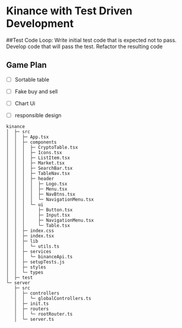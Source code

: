 # Kinance with Test Driven Development 

##Test Code Loop:
Write initial test code that is expected not to pass.
Develop code that will pass the test.
Refactor the resulting code

## Game Plan
-[ ] Sortable table
-[ ] Fake buy and sell
-[ ] Chart Ui
-[ ] responsible design


```
kinance
│  ├─ src
│  │  ├─ App.tsx
│  │  ├─ components
│  │  │  ├─ CryptoTable.tsx
│  │  │  ├─ Icons.tsx
│  │  │  ├─ ListItem.tsx
│  │  │  ├─ Market.tsx
│  │  │  ├─ SearchBar.tsx
│  │  │  ├─ TableNav.tsx
│  │  │  ├─ header
│  │  │  │  ├─ Logo.tsx
│  │  │  │  ├─ Menu.tsx
│  │  │  │  ├─ NavBtns.tsx
│  │  │  │  └─ NavigationMenu.tsx
│  │  │  └─ ui
│  │  │     ├─ Button.tsx
│  │  │     ├─ Input.tsx
│  │  │     ├─ NavigationMenu.tsx
│  │  │     └─ Table.tsx
│  │  ├─ index.css
│  │  ├─ index.tsx
│  │  ├─ lib
│  │  │  └─ utils.ts
│  │  ├─ services
│  │  │  └─ binanceApi.ts
│  │  ├─ setupTests.js
│  │  ├─ styles
│  │  └─ types
│  ├─ test
└─ server
   ├─ src
   │  ├─ controllers
   │  │  └─ globalControllers.ts
   │  ├─ init.ts
   │  ├─ routers
   │  │  └─ rootRouter.ts
   │  └─ server.ts

```